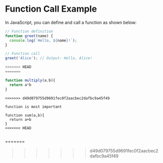 # Function Call Example

In JavaScript, you can define and call a function as shown below:

```javascript
// Function definition
function greet(name) {
  console.log(`Hello, ${name}!`);
}

// Function call
greet('Alice'); // Output: Hello, Alice!

<<<<<<< HEAD
=======

function multiply(a,b){
  return a*b
}
```
```
>>>>>>> d49d079755d9691fec0f2aacbec2dafbc9a45f49

function is most important

function sum(a,b){
  return a+b
}
<<<<<<< HEAD


```
=======
>>>>>>> d49d079755d9691fec0f2aacbec2dafbc9a45f49

